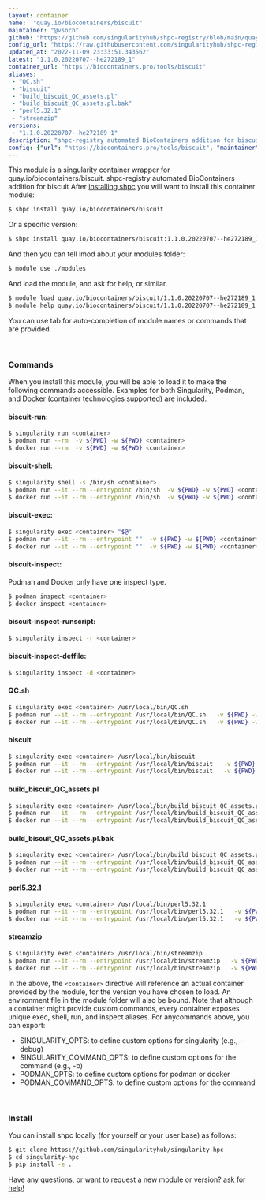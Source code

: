```yaml
---
layout: container
name:  "quay.io/biocontainers/biscuit"
maintainer: "@vsoch"
github: "https://github.com/singularityhub/shpc-registry/blob/main/quay.io/biocontainers/biscuit/container.yaml"
config_url: "https://raw.githubusercontent.com/singularityhub/shpc-registry/main/quay.io/biocontainers/biscuit/container.yaml"
updated_at: "2022-11-09 23:33:51.343562"
latest: "1.1.0.20220707--he272189_1"
container_url: "https://biocontainers.pro/tools/biscuit"
aliases:
 - "QC.sh"
 - "biscuit"
 - "build_biscuit_QC_assets.pl"
 - "build_biscuit_QC_assets.pl.bak"
 - "perl5.32.1"
 - "streamzip"
versions:
 - "1.1.0.20220707--he272189_1"
description: "shpc-registry automated BioContainers addition for biscuit"
config: {"url": "https://biocontainers.pro/tools/biscuit", "maintainer": "@vsoch", "description": "shpc-registry automated BioContainers addition for biscuit", "latest": {"1.1.0.20220707--he272189_1": "sha256:ca540d2b392d0e2ea6525b0b4e88e99eed713deff2bd6cec942e01b14333e270"}, "tags": {"1.1.0.20220707--he272189_1": "sha256:ca540d2b392d0e2ea6525b0b4e88e99eed713deff2bd6cec942e01b14333e270"}, "docker": "quay.io/biocontainers/biscuit", "aliases": {"QC.sh": "/usr/local/bin/QC.sh", "biscuit": "/usr/local/bin/biscuit", "build_biscuit_QC_assets.pl": "/usr/local/bin/build_biscuit_QC_assets.pl", "build_biscuit_QC_assets.pl.bak": "/usr/local/bin/build_biscuit_QC_assets.pl.bak", "perl5.32.1": "/usr/local/bin/perl5.32.1", "streamzip": "/usr/local/bin/streamzip"}}
---
```


This module is a singularity container wrapper for quay.io/biocontainers/biscuit.
shpc-registry automated BioContainers addition for biscuit
After [installing shpc](#install) you will want to install this container module:


```bash
$ shpc install quay.io/biocontainers/biscuit
```

Or a specific version:

```bash
$ shpc install quay.io/biocontainers/biscuit:1.1.0.20220707--he272189_1
```

And then you can tell lmod about your modules folder:

```bash
$ module use ./modules
```

And load the module, and ask for help, or similar.

```bash
$ module load quay.io/biocontainers/biscuit/1.1.0.20220707--he272189_1
$ module help quay.io/biocontainers/biscuit/1.1.0.20220707--he272189_1
```

You can use tab for auto-completion of module names or commands that are provided.

<br>

### Commands

When you install this module, you will be able to load it to make the following commands accessible.
Examples for both Singularity, Podman, and Docker (container technologies supported) are included.

#### biscuit-run:

```bash
$ singularity run <container>
$ podman run --rm  -v ${PWD} -w ${PWD} <container>
$ docker run --rm  -v ${PWD} -w ${PWD} <container>
```

#### biscuit-shell:

```bash
$ singularity shell -s /bin/sh <container>
$ podman run --it --rm --entrypoint /bin/sh  -v ${PWD} -w ${PWD} <container>
$ docker run --it --rm --entrypoint /bin/sh  -v ${PWD} -w ${PWD} <container>
```

#### biscuit-exec:

```bash
$ singularity exec <container> "$@"
$ podman run --it --rm --entrypoint ""  -v ${PWD} -w ${PWD} <container> "$@"
$ docker run --it --rm --entrypoint ""  -v ${PWD} -w ${PWD} <container> "$@"
```

#### biscuit-inspect:

Podman and Docker only have one inspect type.

```bash
$ podman inspect <container>
$ docker inspect <container>
```

#### biscuit-inspect-runscript:

```bash
$ singularity inspect -r <container>
```

#### biscuit-inspect-deffile:

```bash
$ singularity inspect -d <container>
```


#### QC.sh

```bash
$ singularity exec <container> /usr/local/bin/QC.sh
$ podman run --it --rm --entrypoint /usr/local/bin/QC.sh   -v ${PWD} -w ${PWD} <container> -c " $@"
$ docker run --it --rm --entrypoint /usr/local/bin/QC.sh   -v ${PWD} -w ${PWD} <container> -c " $@"
```


#### biscuit

```bash
$ singularity exec <container> /usr/local/bin/biscuit
$ podman run --it --rm --entrypoint /usr/local/bin/biscuit   -v ${PWD} -w ${PWD} <container> -c " $@"
$ docker run --it --rm --entrypoint /usr/local/bin/biscuit   -v ${PWD} -w ${PWD} <container> -c " $@"
```


#### build_biscuit_QC_assets.pl

```bash
$ singularity exec <container> /usr/local/bin/build_biscuit_QC_assets.pl
$ podman run --it --rm --entrypoint /usr/local/bin/build_biscuit_QC_assets.pl   -v ${PWD} -w ${PWD} <container> -c " $@"
$ docker run --it --rm --entrypoint /usr/local/bin/build_biscuit_QC_assets.pl   -v ${PWD} -w ${PWD} <container> -c " $@"
```


#### build_biscuit_QC_assets.pl.bak

```bash
$ singularity exec <container> /usr/local/bin/build_biscuit_QC_assets.pl.bak
$ podman run --it --rm --entrypoint /usr/local/bin/build_biscuit_QC_assets.pl.bak   -v ${PWD} -w ${PWD} <container> -c " $@"
$ docker run --it --rm --entrypoint /usr/local/bin/build_biscuit_QC_assets.pl.bak   -v ${PWD} -w ${PWD} <container> -c " $@"
```


#### perl5.32.1

```bash
$ singularity exec <container> /usr/local/bin/perl5.32.1
$ podman run --it --rm --entrypoint /usr/local/bin/perl5.32.1   -v ${PWD} -w ${PWD} <container> -c " $@"
$ docker run --it --rm --entrypoint /usr/local/bin/perl5.32.1   -v ${PWD} -w ${PWD} <container> -c " $@"
```


#### streamzip

```bash
$ singularity exec <container> /usr/local/bin/streamzip
$ podman run --it --rm --entrypoint /usr/local/bin/streamzip   -v ${PWD} -w ${PWD} <container> -c " $@"
$ docker run --it --rm --entrypoint /usr/local/bin/streamzip   -v ${PWD} -w ${PWD} <container> -c " $@"
```



In the above, the `<container>` directive will reference an actual container provided
by the module, for the version you have chosen to load. An environment file in the
module folder will also be bound. Note that although a container
might provide custom commands, every container exposes unique exec, shell, run, and
inspect aliases. For anycommands above, you can export:

 - SINGULARITY_OPTS: to define custom options for singularity (e.g., --debug)
 - SINGULARITY_COMMAND_OPTS: to define custom options for the command (e.g., -b)
 - PODMAN_OPTS: to define custom options for podman or docker
 - PODMAN_COMMAND_OPTS: to define custom options for the command

<br>

### Install

You can install shpc locally (for yourself or your user base) as follows:

```bash
$ git clone https://github.com/singularityhub/singularity-hpc
$ cd singularity-hpc
$ pip install -e .
```

Have any questions, or want to request a new module or version? [ask for help!](https://github.com/singularityhub/singularity-hpc/issues)